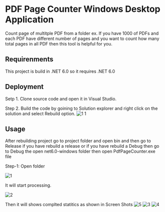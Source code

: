 
# PDF Page Counter Windows Desktop Application

Count page of multitple PDF from a folder ex. If you have 1000 of PDFs and each PDF have different number of pages and you want to count how many total pages in all PDF then this tool is helpful for you.


## Requirenments

This project is build in .NET 6.0 so it requires .NET 6.0
## Deployment

Setp 1. Clone source code and open it in Visual Studio.

Step 2. Build the code by goining to Solution explorer and right click on the solution and select Rebuild option.
![1 1](https://github.com/pareshpbhayani/PdfPageCounter/assets/133326435/7951e7e8-7382-43ab-b63f-8034fb61f3e2)

## Usage

After rebuilding project go to project folder and open bin and then go to Release if you have rebuild a release or if you have rebuild a Debug then go to Debug the open net6.0-windows folder then open PdfPageCounter.exe file


Step-1: Open folder

![1](https://github.com/pareshpbhayani/PdfPageCounter/assets/133326435/52ee4280-4604-427f-a898-ddc673db5685)

It will start processing.

![2](https://github.com/pareshpbhayani/PdfPageCounter/assets/133326435/1b0a9b43-d82c-4c5f-97ca-82262e7091f7)


Then it will shows complted statitics as shown in Screen Shots
![5](https://github.com/pareshpbhayani/PdfPageCounter/assets/133326435/7a4b743d-c6aa-45a0-91fb-8c238819a8a6)
![3](https://github.com/pareshpbhayani/PdfPageCounter/assets/133326435/b5174217-3fd4-46f8-ad65-369308412716)
![4](https://github.com/pareshpbhayani/PdfPageCounter/assets/133326435/a9244a99-8817-4ce3-b960-b62cb310b9aa)
